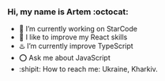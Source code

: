 ### Hi, my name is Artem :octocat: 

- :space_invader: I’m currently working on StarCode
- 📱 I like to improve my React skills
- :hotsprings: I’m currently improve TypeScript
- :o: Ask me about JavaScript
- :shipit: How to reach me: Ukraine, Kharkiv.
